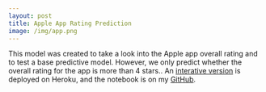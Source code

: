 ```yaml
---
layout: post
title: Apple App Rating Prediction
image: /img/app.png
---
```


This model was created to take a look into the Apple app overall rating and to test a base predictive model. However, we only predict whether the overall rating for the app is more than 4 stars.. An [interative version](https://apple-app--rating-prediction.herokuapp.com) is deployed on Heroku, and the notebook is on my [GitHub](https://github.com/sarahxu087/webapp).
